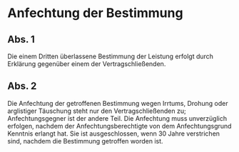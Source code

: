 # Anfechtung der Bestimmung



## Abs. 1

 Die einem Dritten überlassene Bestimmung der Leistung erfolgt durch Erklärung gegenüber einem der Vertragschließenden.

## Abs. 2

 Die Anfechtung der getroffenen Bestimmung wegen Irrtums, Drohung oder arglistiger Täuschung steht nur den Vertragschließenden zu; Anfechtungsgegner ist der andere Teil. Die Anfechtung muss unverzüglich erfolgen, nachdem der Anfechtungsberechtigte von dem Anfechtungsgrund Kenntnis erlangt hat. Sie ist ausgeschlossen, wenn 30 Jahre verstrichen sind, nachdem die Bestimmung getroffen worden ist. 


